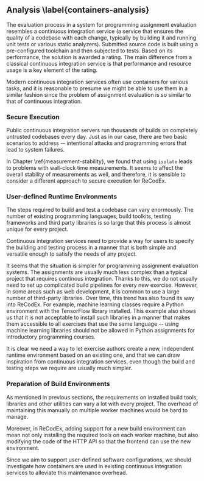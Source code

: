 ## Analysis \label{containers-analysis}

The evaluation process in a system for programming assignment evaluation 
resembles a continuous integration service (a service that ensures the quality 
of a codebase with each change, typically by building it and running unit tests 
or various static analyzers). Submitted source code is built using a 
pre-configured toolchain and then subjected to tests. Based on its performance, 
the solution is awarded a rating. The main difference from a classical 
continuous integration service is that performance and resource usage is a key 
element of the rating.

Modern continuous integration services often use containers for various tasks, 
and it is reasonable to presume we might be able to use them in a similar 
fashion since the problem of assignment evaluation is so similar to that of 
continuous integration.

### Secure Execution

Public continuous integration servers run thousands of builds on completely 
untrusted codebases every day. Just as in our case, there are two basic 
scenarios to address -- intentional attacks and programming errors that lead to 
system failures.

In Chapter \ref{measurement-stability}, we found that using `isolate` leads to 
problems with wall-clock time measurements. It seems to affect the overall 
stability of measurements as well, and therefore, it is sensible to consider
a different approach to secure execution for ReCodEx.

### User-defined Runtime Environments

The steps required to build and test a codebase can vary enormously. The number 
of existing programming languages, build toolkits, testing frameworks and third 
party libraries is so large that this process is almost unique for every 
project.

Continuous integration services need to provide a way for users to specify the 
building and testing process in a manner that is both simple and versatile 
enough to satisfy the needs of any project.

It seems that the situation is simpler for programming assignment evaluation 
systems. The assignments are usually much less complex than a typical project 
that requires continous integration. Thanks to this, we do not usually need to 
set up complicated build pipelines for every new exercise. However, in some 
areas such as web development, it is common to use a large number of third-party 
libraries. Over time, this trend has also found its way into ReCodEx. For 
example, machine learning classes require a Python environment with the 
TensorFlow library installed. This example also shows us that it is not 
acceptable to install such libraries in a manner that makes them accessible to 
all exercises that use the same language -- using machine learning libraries 
should not be allowed in Python assignments for introductory programming 
courses.

It is clear we need a way to let exercise authors create a new, independent 
runtime environment based on an existing one, and that we can draw inspiration 
from continuous integration services, even though the build and testing steps we 
require are usually much simpler.

### Preparation of Build Environments

As mentioned in previous sections, the requirements on installed build tools, 
libraries and other utilities can vary a lot with every project. The overhead of 
maintaining this manually on multiple worker machines would be hard to manage.

Moreover, in ReCodEx, adding support for a new build environment can mean not 
only installing the required tools on each worker machine, but also modifying 
the code of the HTTP API so that the frontend can use the new environment.

Since we aim to support user-defined software configurations, we should 
investigate how containers are used in existing continuous integration services 
to alleviate this maintenance overhead.
